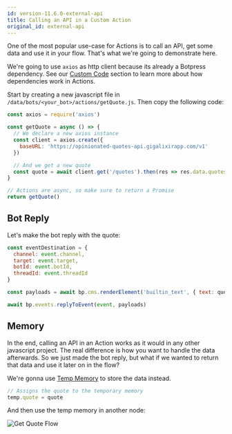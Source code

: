 ```yaml
---
id: version-11.6.0-external-api
title: Calling an API in a Custom Action
original_id: external-api
---
```


One of the most popular use-case for Actions is to call an API, get some data and use it in your flow. That's what we're going to demonstrate here.

We're going to use `axios` as http client because its already a Botpress dependency. See our [Custom Code](https://botpress.io/docs/build/code/) section to learn more about how dependencies work in Actions.

Start by creating a new javascript file in `/data/bots/<your_bot>/actions/getQuote.js`. Then copy the following code:

```javascript
const axios = require('axios')

const getQuote = async () => {
  // We declare a new axios instance
  const client = axios.create({
    baseURL: 'https://opinionated-quotes-api.gigalixirapp.com/v1'
  })

  // And we get a new quote
  const quote = await client.get('/quotes').then(res => res.data.quotes[0].quote)
}

// Actions are async, so make sure to return a Promise
return getQuote()
```

## Bot Reply

Let's make the bot reply with the quote:

```javascript
const eventDestination = {
  channel: event.channel,
  target: event.target,
  botId: event.botId,
  threadId: event.threadId
}

const payloads = await bp.cms.renderElement('builtin_text', { text: quote, typing: true }, eventDestination)

await bp.events.replyToEvent(event, payloads)
```

## Memory

In the end, calling an API in an Action works as it would in any other javascript project. The real difference is how you want to handle the data afterwards. So we just made the bot reply, but what if we wanted to return that data and use it later on in the flow?

We're gonna use [Temp Memory](https://botpress.io/docs/build/memory/#temporary-memory) to store the data instead.

```javascript
// Assigns the quote to the temporary memory
temp.quote = quote
```

And then use the temp memory in another node:

![Get Quote Flow](assets/get-quote.png)
